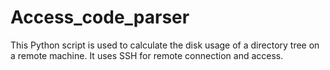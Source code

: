 # Access_code_parser
This Python script is used to calculate the disk usage of a directory tree on a remote machine. It uses SSH for remote connection and access.
